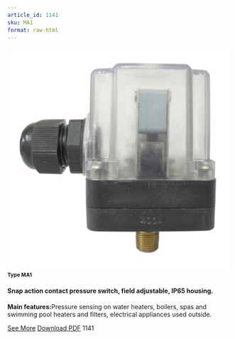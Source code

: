 ```yaml
---
article_id: 1141
sku: MA1
format: raw-html
---
```

 <img src="../new-images/MA1.jpg" class="card-imgs mb-2">
 <small class="text-grey mb-2"><b>Type MA1</b> </small>
 <h4>Snap action contact pressure switch, field adjustable, IP65 housing.</h4>
 <p><b>Main features:</b>Pressure sensing on water heaters, boilers, spas and swimming pool heaters and filters, electrical appliances used outside.</p>
 <div class="btns">
 <a href="../en/snap-action-pressure-switch-type-ma1.html" class="btn-red">See More</a>
 <a href="../en/pdf/5-27Single pole pressure switches high electrical rating snap action contact adjustable set point metal fittings IP65 housing20130704.pdf " target="_blank" class="btn-red">Download PDF</a>
 <!-- <a href="http://www.ultimheat.com/cat5.html" target="_blank" class="access-link"> Access full catalogue <i class="fa fa-external-link" aria-hidden="true"></i> </a> -->
 <span class="number-btn">1141</span>
 </div>
 